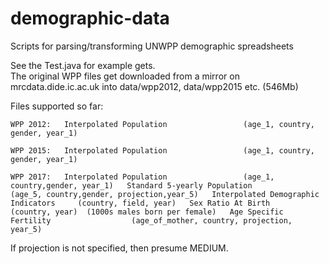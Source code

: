 # demographic-data  
Scripts for parsing/transforming UNWPP demographic spreadsheets  

See the Test.java for example gets.  
The original WPP files get downloaded from a mirror on mrcdata.dide.ic.ac.uk into data/wpp2012, data/wpp2015 etc. (546Mb)  
  
Files supported so far:  
  
`WPP 2012:  
Interpolated Population                 (age_1, country, gender, year_1)`
  
`WPP 2015:  
Interpolated Population                 (age_1, country, gender, year_1) `
  
`WPP 2017:  
Interpolated Population                 (age_1, country,gender, year_1)  
Standard 5-yearly Population            (age_5, country,gender, projection,year_5)  
Interpolated Demographic Indicators     (country, field, year)  
Sex Ratio At Birth                      (country, year)  (1000s males born per female)  
Age Specific Fertility                  (age_of_mother, country, projection, year_5)`
  
If projection is not specified, then presume MEDIUM.  
